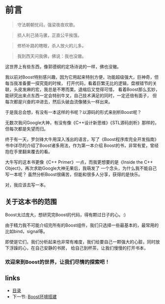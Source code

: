 # 前言


> 守法朝朝忧闷，强梁夜夜欢歌。

> 损人利己骑马骡，正直公平挨饿。

> 修桥补路的瞎眼，杀人放火的儿多。

> 我到西天问我佛，佛说：我也没辙。

这世界上有些东西，像郭德纲的定场诗说的一样，佛也没辙。

我以前对Boost特别感兴趣，因为它用起来特别方便，功能超级强大，巨神奇，但每当我准备要一探究竟的时候，
打开代码，看着巨繁无比的逻辑，盘根错节的关联，头皮发麻的宏，我总是不寒而栗。退缩后又觉得可惜，
看着Boost那么玄妙，能研究出来点东西一定会特别牛叉，自己技术满足的同时，一定还倍有面子，
但每次都是兴奋的冲进去，然后头破血流像猪头一样出来。

于是我总会想，有没有一本这样的书呢？以源码的形式来剖析Boost呢？

无数次我问Google大神，有没有像《C++设计新思维》《STL源码剖析》那样的，但每次都是失望而归。


终于有一天，罗剑锋大牛用深入浅出的语言，写了《Boost程序库完全开发指南》书中详尽的介绍了Boost诸多用法，作为第一本介绍
Boost的书，非常有爱，曾经抱在手里翻来覆去的看。

大牛写的这本书更像《C++ Primer》一点，而我更想要的是《Inside the C++ Object》，再次求助Google大神无果后，我萌发了
一个念头，为什么我不能自己写一本呢？ 虽然分析Boost很痛苦，但能和很多人分享，获得的是快乐。

对，我应该去写一本。

## 关于这本书的范围

Boost太过庞大，想研究完Boost的代码，得有颗过日子的心。:)

由于精力我不可能介绍完所有的Boost组件，我们只选择一些最基本的，最常用的比如bind，signal等。

即使是它们，我们分析起来也非常有难度，我们给要自己一颗强大的心脏，同时放下浮躁的心，在自己安静的书房，
给自己到杯茶，让我们慢慢的打开书本，



### 欢迎来到Boost的世界，让我们尽情的探索吧！


## links
  * [目录](<content.md>)
  * 下一节: [Boost环境搭建](<01.01.环境搭建.md>)
